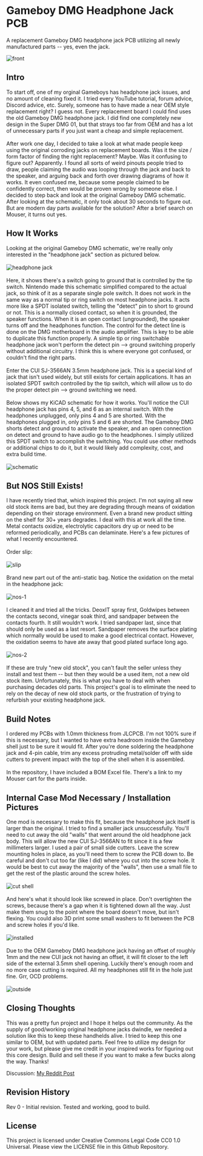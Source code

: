 # Gameboy DMG Headphone Jack PCB
A replacement Gameboy DMG headphone jack PCB utilizing all newly manufactured parts -- yes, even the jack.

![front](front.png)

## Intro
To start off, one of my orginal Gameboys has headphone jack issues, and no amount of cleaning fixed it. I tried every YouTube tutorial, forum advice, Discord advice, etc. Surely, someone has to have made a near OEM style replacement right? I guess not. Every replacement board I could find uses the old Gameboy DMG headphone jack. I did find one completely new design in the Super DMG 01, but that strays too far from OEM and has a lot of unnecessary parts if you just want a cheap and simple replacement. \
\
After work one day, I decided to take a look at what made people keep using the original corroding jacks on replacement boards. Was it the size / form factor of finding the right replacement? Maybe. Was it confusing to figure out? Apparently. I found all sorts of weird pinouts people tried to draw, people claiming the audio was looping through the jack and back to the speaker, and arguing back and forth over drawing diagrams of how it works. It even confused me, because some people claimed to be confidently correct, then would be proven wrong by someone else. I decided to step back and look at the original Gameboy DMG schematic. After looking at the schematic, it only took about 30 seconds to figure out. But are modern day parts available for the solution? After a brief search on Mouser, it turns out yes.

## How It Works
Looking at the original Gameboy DMG schematic, we're really only interested in the "headphone jack" section as pictured below.
\
\
![headphone jack](gb-schematic.jpg)
\
\
Here, it shows there's a switch going to ground that is controlled by the tip switch. Nintendo made this schematic simplified compared to the actual jack, so think of it as a separate single pole switch. It does not work in the same way as a normal tip or ring switch on most headphone jacks. It acts more like a SPDT isolated switch, telling the "detect" pin to short to ground or not. This is a normally closed contact, so when it is grounded, the speaker functions. When it is an open contact (ungrounded), the speaker turns off and the headphones function. The control for the detect line is done on the DMG motherboard in the audio amplifier. This is key to be able to duplicate this function properly. A simple tip or ring switchable headphone jack won't perform the detect pin --> ground switching properly without additional circuitry. I think this is where everyone got confused, or couldn't find the right parts.
\
\
Enter the CUI SJ-3566AN 3.5mm headphone jack. This is a special kind of jack that isn't used widely, but still exists for certain applications. It has an isolated SPDT switch controlled by the tip switch, which will allow us to do the proper detect pin --> ground switching we need. 
\
\
Below shows my KiCAD schematic for how it works. You'll notice the CUI headphone jack has pins 4, 5, and 6 as an internal switch. With the headphones unplugged, only pins 4 and 5 are shorted. With the headphones plugged in, only pins 5 and 6 are shorted. The Gameboy DMG shorts detect and ground to activate the speaker, and an open connection on detect and ground to have audio go to the headphones. I simply utilized this SPDT switch to accomplish the switching. You could use other methods or additional chips to do it, but it would likely add complexity, cost, and extra build time.
\
\
![schematic](schematic.jpg)

## But NOS Still Exists!
I have recently tried that, which inspired this project. I'm not saying all new old stock items are bad, but they are degrading through means of oxidation depending on their storage environment. Even a brand new product sitting on the shelf for 30+ years degrades. I deal with this at work all the time. Metal contacts oxidize, electrolytic capacitors dry up or need to be reformed periodically, and PCBs can delaminate. Here's a few pictures of what I recently encountered. 
\
\
Order slip:
\
\
![slip](nos-0.jpg)
\
\
Brand new part out of the anti-static bag. Notice the oxidation on the metal in the headphone jack:
\
\
![nos-1](nos-1.jpg)
\
\
I cleaned it and tried all the tricks. DeoxIT spray first, Goldwipes between the contacts second, vinegar soak third, and sandpaper between the contacts fourth. It still wouldn't work. I tried sandpaper last, since that should only be used as a last resort. Sandpaper removes the surface plating which normally would be used to make a good electrical contact. However, the oxidation seems to have ate away that good plated surface long ago.
\
\
![nos-2](nos-2.jpg)
\
\
If these are truly "new old stock", you can't fault the seller unless they install and test them -- but then they would be a used item, not a new old stock item. Unfortunately, this is what you have to deal with when purchasing decades old parts. This project's goal is to eliminate the need to rely on the decay of new old stock parts, or the frustration of trying to refurbish your existing headphone jack.


## Build Notes
I ordered my PCBs with 1.0mm thickness from JLCPCB. I'm not 100% sure if this is necessary, but I wanted to have extra headroom inside the Gameboy shell just to be sure it would fit. After you're done soldering the headphone jack and 4-pin cable, trim any excess protruding metal/solder off with side cutters to prevent impact with the top of the shell when it is assembled. 
\
\
In the repository, I have included a BOM Excel file. There's a link to my Mouser cart for the parts inside.

## Internal Case Mod Necessary / Installation Pictures
One mod is necessary to make this fit, because the headphone jack itself is larger than the original. I tried to find a smaller jack unsuccessfully. You'll need to cut away the old "walls" that went around the old headphone jack body. This will allow the new CUI SJ-3566AN to fit since it is a few millimeters larger. I used a pair of small side cutters. Leave the screw mounting holes in place, as you'll need them to screw the PCB down to. Be careful and don't cut too far (like I did) where you cut into the screw hole. It would be best to cut away the majority of the "walls", then use a small file to get the rest of the plastic around the screw holes.
\
\
![cut shell](cut-shell.jpg)
\
\
And here's what it should look like screwed in place. Don't overtighten the screws, because there's a gap when it is tightened down all the way. Just make them snug to the point where the board doesn't move, but isn't flexing. You could also 3D print some small washers to fit between the PCB and screw holes if you'd like. 
\
\
![installed](installed.jpg)
\
\
Due to the OEM Gameboy DMG headphone jack having an offset of roughly 1mm and the new CUI jack not having an offset, it will fit closer to the left side of the external 3.5mm shell opening. Luckily there's enough room and no more case cutting is required. All my headphones still fit in the hole just fine. Grr, OCD problems.
\
\
![outside](case-outside.jpg)


## Closing Thoughts
This was a pretty fun project and I hope it helps out the community. As the supply of good/working original headphone jacks dwindle, we needed a solution like this to keep these handhelds alive. I tried to keep this one similar to OEM, but with updated parts. Feel free to utilize my design for your work, but please give me credit in your inspired works for figuring out this core design. Build and sell these if you want to make a few bucks along the way. Thanks!

Discussion: [My Reddit Post](https://www.reddit.com/r/Gameboy/comments/1aojew2/gameboy_dmg_headphone_jack_replacement/)

## Revision History
Rev 0 - Initial revision. Tested and working, good to build.

## License
This project is licensed under Creative Commons Legal Code CC0 1.0 Universal. Please view the LICENSE file in this Github Repository. 

